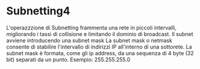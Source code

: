 # Subnetting4
L'operazzzione di Subnetting frammenta una rete in piccoli intervalli, migliorando i tassi di collisione e limitando il dominio di broadcast.
Il subnet avviene introducendo una subnet mask
La subnet mask o netmask consente di stabilire l'intervallo di indirizzi IP all'interno di una sottorete.
La subnet mask è formata, come gli ip address, da una sequenza di 4 byte (32 bit) separati da un punto.
Esempio: 255.255.255.0
